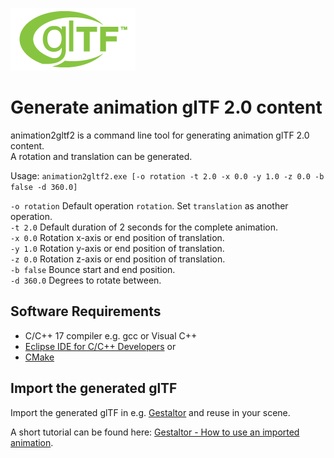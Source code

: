 [![](glTF.png)](https://github.com/KhronosGroup/glTF/tree/master/specification/2.0)

# Generate animation glTF 2.0 content

animation2gltf2 is a command line tool for generating animation glTF 2.0 content.  
A rotation and translation can be generated.  

Usage: `animation2gltf2.exe [-o rotation -t 2.0 -x 0.0 -y 1.0 -z 0.0 -b false -d 360.0]`  

`-o rotation` Default operation `rotation`. Set `translation` as another operation.  
`-t 2.0` Default duration of 2 seconds for the complete animation.  
`-x 0.0` Rotation x-axis or end position of translation.  
`-y 1.0` Rotation y-axis or end position of translation.  
`-z 0.0` Rotation z-axis or end position of translation.  
`-b false` Bounce start and end position.  
`-d 360.0` Degrees to rotate between.  


## Software Requirements

* C/C++ 17 compiler e.g. gcc or Visual C++
* [Eclipse IDE for C/C++ Developers](https://www.eclipse.org/downloads/packages/release/2021-03/r/eclipse-ide-cc-developers) or  
* [CMake](https://cmake.org/)  


## Import the generated glTF

Import the generated glTF in e.g. [Gestaltor](https://gestaltor.io/) and reuse in your scene.  

A short tutorial can be found here: [Gestaltor - How to use an imported animation](https://docs.gestaltor.io/#use-an-imported-animation).  
